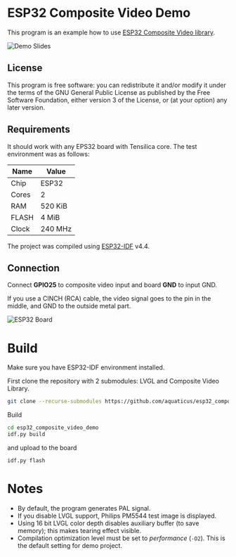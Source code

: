 # ESP32 Composite Video Demo

This program is an example how to use [ESP32 Composite Video library](https://github.com/aquaticus/esp32_composite_video_lib).

![Demo Slides](https://github.com/aquaticus/esp32_composite_video_lib/raw/main/doc/esp32_composite_video_demo.gif)

## License

This program is free software: you can redistribute it and/or modify
it under the terms of the GNU General Public License as published by
the Free Software Foundation, either version 3 of the License, or
(at your option) any later version.

## Requirements

It should work with any EPS32 board with Tensilica core. The test environment was as follows:

| Name | Value  |
|------|--------|
|Chip  |ESP32   |
|Cores |2       |
|RAM   |520 KiB |
|FLASH |4 MiB   |
|Clock |240 MHz |

The project was compiled using [ESP32-IDF](https://docs.espressif.com/projects/esp-idf/en/latest/esp32/get-started/index.html#introduction) v4.4.

## Connection

Connect **GPIO25** to composite video input and board **GND** to input GND.

If you use a CINCH (RCA) cable, the video signal goes to the pin in the middle, and GND to the outside metal part.

![ESP32 Board](https://github.com/aquaticus/esp32_composite_video_lib/raw/main/doc/esp32_board_cinch.png)

# Build

Make sure you have ESP32-IDF environment installed.

First clone the repository with 2 submodules: LVGL and Composite Video Library.

```bash
git clone --recurse-submodules https://github.com/aquaticus/esp32_composite_video_demo
```
Build

```bash
cd esp32_composite_video_demo
idf.py build
```

and upload to the board

```bash
idf.py flash
```

# Notes

* By default, the program generates PAL signal.
* If you disable LVGL support, Philips PM5544 test image is displayed.
* Using 16 bit LVGL color depth disables auxiliary buffer (to save memory); this makes tearing effect visible.
* Compilation optimization level must be set to *performance* (`-O2`). This is the default setting for demo project.
